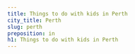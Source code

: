 ```yaml
---
title: Things to do with kids in Perth
city_title: Perth
slug: perth
preposition: in
h1: Things to do with kids in Perth
---
```



